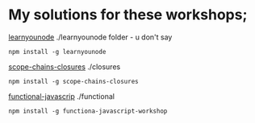 # My solutions for these workshops;

[learnyounode](https://github.com/workshopper/learnyounode/blob/master/README.md) ./learnyounode folder - u don't say

`npm install -g learnyounode`

[scope-chains-closures](https://github.com/jesstelford/scope-chains-closures/blob/master/README.md) ./closures 

`npm install -g scope-chains-closures`

[functional-javascrip](https://github.com/timoxley/functional-javascript-workshop/blob/master/Readme.md) ./functional 

`npm install -g functiona-javascript-workshop`
